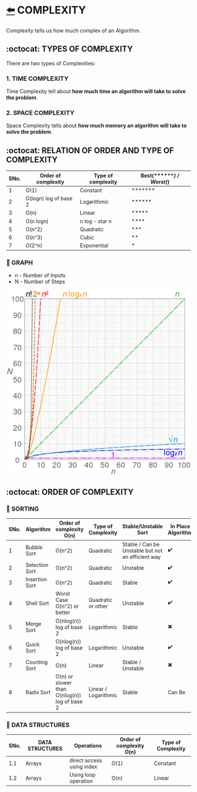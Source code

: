 # [:arrow_left:](../README.md) COMPLEXITY

Complexity tells us how much complex of an Algorithm.

## :octocat: TYPES OF COMPLEXITY

There are two types of Complexities:

### 1. TIME COMPLEXITY

Time Complexity tell about **how much time an algorithm will take to solve the problem**.

### 2. SPACE COMPLEXITY

Space Complexity tells about **how much memory an algorithm will take to solve the problem**.

## :octocat: RELATION OF ORDER AND TYPE OF COMPLEXITY

 SNo. | Order of complexity | Type of complexity | Best(*******) / Worst(*)
 ---- | ------------------- | ------------------ | ----------------------
 1 | O(1) | Constant | *******
 2 | O(logn) log of base 2 | Logarithmic | ******
 3 | O(n) | Linear | *****
 4 | O(n logn) | n log - star n | ****
 5 | O(n^2) | Quadratic | ***
 6 | O(n^3) | Cubic | **
 7 | O(2^n) | Exponential | *

### :rocket: GRAPH

* n - Number of Inputs
* N - Number of Steps

![image](images/computational_complexity.png)

## :octocat: ORDER OF COMPLEXITY

### :rocket: SORTING

 SNo. | Algorithm | Order of complexity O(n) | Type of Complexity | Stable/Unstable Sort | In Place Algorithm
 ---- | --------- | ------------------------ | ------------------ | -------------------- | ------------------
 1 | Bubble Sort | O(n^2) | Quadratic | Stable / Can be Unstable but not an efficient way | :heavy_check_mark:
 2 | Selection Sort | O(n^2) | Quadratic | Unstable | :heavy_check_mark:
 3 | Insertion Sort | O(n^2) | Quadratic | Stable | :heavy_check_mark:
 4 | Shell Sort | Worst Case O(n^2) or better | Quadratic or other | Unstable | :heavy_check_mark:
 5 | Merge Sort | O(nlog(n)) log of base 2 | Logarithmic  | Stable | :heavy_multiplication_x:
 6 | Quick Sort | O(nlog(n)) log of base 2 | Logarithmic | Unstable | :heavy_check_mark:
 7 | Counting Sort | O(n) | Linear | Stable / Unstable | :heavy_multiplication_x:
 8 | Radix Sort | O(n) or slower than O(nlog(n)) log of base 2 | Linear / Logarithmic | Stable | Can Be

### :rocket: DATA STRUCTURES

 SNo. | DATA STRUCTURES | Operations | Order of complexity O(n) | Type of Complexity
 ---- | --------------- | ------------| ------------------------ | ------------------
 1.1 | Arrays | direct access using index | O(1) | Constant
 1.2 | Arrays | Using loop operation | O(n) | Linear  